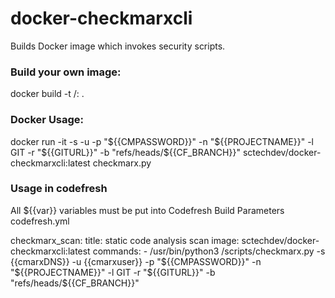 # docker-checkmarxcli

Builds Docker image which invokes security scripts.

### Build your own image:

 docker build -t <org>/<repo>:<tag> .


### Docker Usage:

 docker run -it -s <cmarxDNS> -u <cmarxuser> -p "${{CMPASSWORD}}" -n "${{PROJECTNAME}}" -l GIT -r "${{GITURL}}" -b "refs/heads/${{CF_BRANCH}}" sctechdev/docker-checkmarxcli:latest checkmarx.py


### Usage in codefresh
 All ${{var}} variables must be put into Codefresh Build Parameters codefresh.yml

 checkmarx_scan:
   title: static code analysis scan
   image: sctechdev/docker-checkmarxcli:latest
   commands:
     - /usr/bin/python3 /scripts/checkmarx.py -s {{cmarxDNS}} -u {{cmarxuser}} -p "${{CMPASSWORD}}" -n "${{PROJECTNAME}}" -l GIT -r "${{GITURL}}" -b "refs/heads/${{CF_BRANCH}}"
